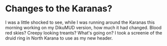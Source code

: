 # Changes to the Karanas?

I was a little shocked to see, while I was running around the Karanas this morning working on my DikuMUD version, how much it had changed. Blood red skies? Creepy looking treants? What's going on? I took a screenie of the druid ring in North Karana to use as my new header.
